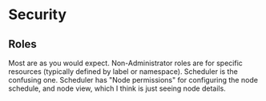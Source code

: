 # Security

## Roles

Most are as you would expect. Non-Administrator roles are for specific resources (typically defined by label or namespace).
Scheduler is the confusing one. Scheduler has "Node permissions" for configuring the node schedule, and node view,
which I think is just seeing node details.
